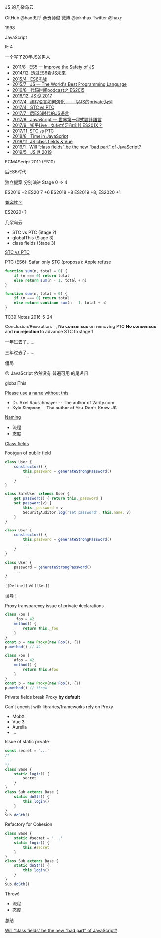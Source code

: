 JS 的几朵乌云

GitHub @hax
知乎 @贺师俊
微博 @johnhax
Twitter @haxy

1998

JavaScript

IE 4

一个写了20年JS的男人

- [2011/8 &nbsp; ES5 — Improve the Safety of JS](http://v.youku.com/v_show/id_XMjkwNjc2Nzgw.html)
- [2014/12&nbsp; 透过ES6看JS未来](https://johnhax.net/2014/es6-js-future/)
- [2015/4 &nbsp; ES6实战](http://www.infoq.com/cn/presentations/es6-actual-combat)
- [2015/7 &nbsp; JS — The World's Best Programming Language](https://johnhax.net/2015/js-the-best/)
- [2016/8 &nbsp; 代码时间podcast之 ES2015](https://codetimecn.com/episodes/es2015)
- [2016/12&nbsp; JS @ 2017](http://www.itdks.com/dakashuo/detail/364)
- [2017/4 &nbsp; 编程语言如何演化 —— 以JS的private为例](https://johnhax.net/2017/js-private/)
- [2017/4 &nbsp; STC vs PTC](http://v.youku.com/v_show/id_XMjc0NDQ3MDI1Ng==.html?f=49711130&o=0&spm=a2h1n.8251843.playList.5!3~5~A)
- [2017/7 &nbsp; 后ES6时代的JS语言](https://johnhax.net/2017/es6+/)
- [2017/8 &nbsp; JavaScript — 世界第一程式設計語言](https://johnhax.net/2017/modern-web)
- [2017/9 &nbsp; 知乎Live：如何学习和实践 ES201X？](https://johnhax.net/2017/live-es201x)
- [2017/11&nbsp; STC vs PTC](https://johnhax.net/2017/stc-vs-ptc/)
- [2018/8 &nbsp; Time in JavaScript](https://johnhax.net/2018/temporal/)
- [2018/11&nbsp; JS class fields & Vue](https://johnhax.net/2018/field-vue/)
- [2019/1 &nbsp; Will “class fields” be the new “bad part” of JavaScript?](https://johnhax.net/2019/class-fields/)
- [2019/5 &nbsp; JS @ 2019](https://johnhax.net/2019/js@2019/)

ECMAScript 2019 (ES10)

后ES6时代

独立提案
分别演进
Stage 0 => 4

ES2016 +2
ES2017 +6
ES2018 +8
ES2019 +8,
ES2020 +1

[兼容性？](http://kangax.github.io/compat-table/es2016plus/)

ES2020+?

几朵乌云

- STC vs PTC (Stage ?)
- globalThis (Stage 3)
- class fields (Stage 3)

[STC vs PTC](https://johnhax.net/2017/stc-vs-ptc/)

PTC (ES6): Safari only
STC (proposal): Apple refuse


```js
function sum(n, total = 0) {
	if (n === 0) return total
	else return sum(n - 1, total + n)
}
```

```js
function sum(n, total = 0) {
	if (n === 0) return total
	else return continue sum(n - 1, total + n)
}
```

TC39 Notes
2016-5-24

Conclusion/Resolution: &nbsp; ,
**No consensus** on removing PTC
**No consensus** and **no rejection**
to advance STC to stage 1 &nbsp; &nbsp; &nbsp; &nbsp;

一年过去了……

三年过去了……

僵局

😣 JavaScript
依然没有
普遍可用
的尾递归

globalThis

[Please use a name without this](https://github.com/tc39/proposal-global/issues/31)

- Dr. Axel Rauschmayer -- The author of 2arity.com
- Kyle Simpson -- The author of You-Don't-Know-JS

[Naming](https://github.com/tc39/proposal-global/blob/master/NAMING.md)

- 流程
- 态度

[Class fields](https://johnhax.net/2019/class-fields/)

Footgun of public field

```js
class User {
	constructor() {
		this.password = generateStrongPassword()
		...
	}
}
```

```js
class SafeUser extends User {
	get password() { return this._password }
	set password(v) {
		this._password = v
		SecurityAuditor.log('set password', this.name, v)
	}
}
```

```js
class User {
	constructor() {
		this.password = generateStrongPassword()
		...
	}
}
```

```js
class User {
	password = generateStrongPassword()
	...
}
```

`[[Define]]` vs `[[Set]]`

误导！

Proxy transparency issue of private declarations

```js
class Foo {
	_foo = 42
	method() {
		return this._foo
	}
}
const p = new Proxy(new Foo(), {})
p.method() // 42
```

```js
class Foo {
	#foo = 42
	method() {
		return this.#foo
	}
}
const p = new Proxy(new Foo(), {})
p.method() // throw
```

Private fields break
Proxy **by default**

Can't coexist with
libraries/frameworks
rely on Proxy

- MobX
- Vue 3
- Aurelia
- ...

Issue of static private

```js
const secret = '...'
/*
...
*/
class Base {
	static login() {
		secret
	}
}
class Sub extends Base {
	static doSth() {
		this.login()
	}
}
Sub.doSth()
```

Refactory for Cohesion

```js
class Base {
	static #secret = '...'
	static login() {
		this.#secret
	}
}
class Sub extends Base {
	static doSth() {
		this.login()
	}
}
Sub.doSth()
```

Throw!

- 流程
- 态度

总结

[Will “class fields” be the new “bad part” of JavaScript?](https://johnhax.net/2019/class-fields/)
